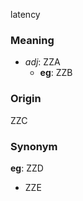latency
### Meaning
+ _adj_: ZZA
    + __eg__: ZZB

### Origin

ZZC

### Synonym

__eg__: ZZD

+ ZZE



